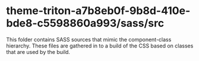 # theme-triton-a7b8eb0f-9b8d-410e-bde8-c5598860a993/sass/src

This folder contains SASS sources that mimic the component-class hierarchy. These files
are gathered in to a build of the CSS based on classes that are used by the build.
